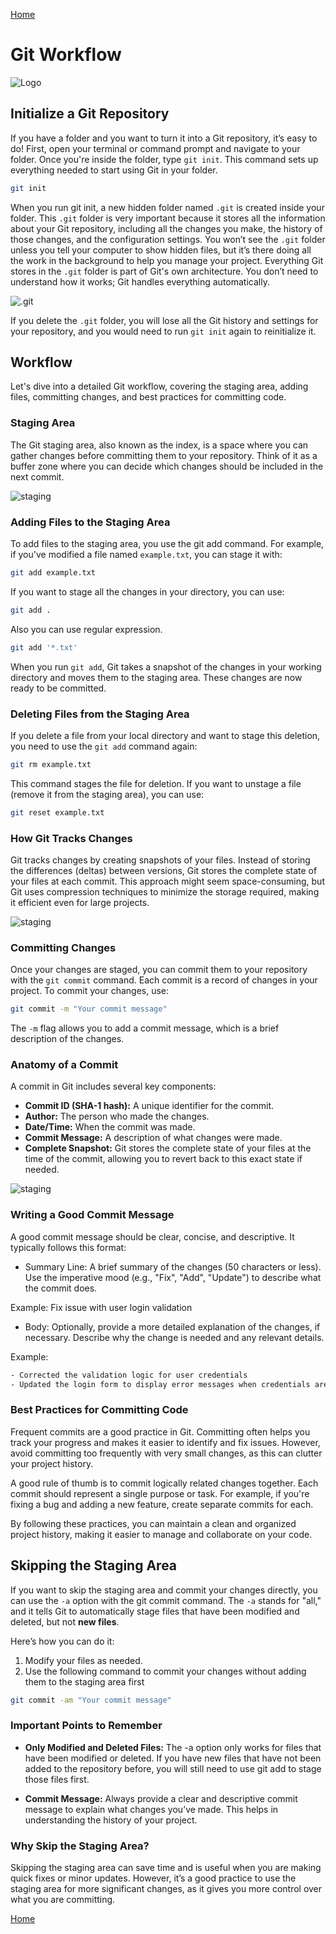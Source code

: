[Home](../../README.md)

# Git Workflow

![Logo](Feature-image.jpg)

## Initialize a Git Repository

If you have a folder and you want to turn it into a Git repository, it’s easy to do! First, open your terminal or command prompt and navigate to your folder. Once you're inside the folder, type `git init`. This command sets up everything needed to start using Git in your folder.

```bash
git init
```

When you run git init, a new hidden folder named `.git` is created inside your folder. This `.git` folder is very important because it stores all the information about your Git repository, including all the changes you make, the history of those changes, and the configuration settings. You won’t see the `.git` folder unless you tell your computer to show hidden files, but it’s there doing all the work in the background to help you manage your project. Everything Git stores in the `.git` folder is part of Git's own architecture. You don’t need to understand how it works; Git handles everything automatically.

![.git](git-inside.PNG)

If you delete the `.git` folder, you will lose all the Git history and settings for your repository, and you would need to run `git init` again to reinitialize it.


## Workflow

Let's dive into a detailed Git workflow, covering the staging area, adding files, committing changes, and best practices for committing code.

### Staging Area

The Git staging area, also known as the index, is a space where you can gather changes before committing them to your repository. Think of it as a buffer zone where you can decide which changes should be included in the next commit.

![staging](git-staging.jpg)

### Adding Files to the Staging Area

To add files to the staging area, you use the git add command. For example, if you've modified a file named `example.txt`, you can stage it with:

```bash
git add example.txt
```

If you want to stage all the changes in your directory, you can use:

```bash
git add .
```

Also you can use regular expression.

```bash
git add '*.txt'
```

When you run `git add`, Git takes a snapshot of the changes in your working directory and moves them to the staging area. These changes are now ready to be committed.

### Deleting Files from the Staging Area

If you delete a file from your local directory and want to stage this deletion, you need to use the `git add` command again:

```bash
git rm example.txt
```

This command stages the file for deletion. If you want to unstage a file (remove it from the staging area), you can use:

```bash
git reset example.txt
```

### How Git Tracks Changes

Git tracks changes by creating snapshots of your files. Instead of storing the differences (deltas) between versions, Git stores the complete state of your files at each commit. This approach might seem space-consuming, but Git uses compression techniques to minimize the storage required, making it efficient even for large projects.

![staging](content-store-mechanism.PNG)

### Committing Changes

Once your changes are staged, you can commit them to your repository with the `git commit` command. Each commit is a record of changes in your project. To commit your changes, use:

```bash
git commit -m "Your commit message"
```

The `-m` flag allows you to add a commit message, which is a brief description of the changes.

### Anatomy of a Commit

A commit in Git includes several key components:

- **Commit ID (SHA-1 hash):** A unique identifier for the commit.
- **Author:** The person who made the changes.
- **Date/Time:** When the commit was made.
- **Commit Message:** A description of what changes were made.
- **Complete Snapshot:** Git stores the complete state of your files at the time of the commit, allowing you to revert back to this exact state if needed.

![staging](Commit.PNG)

### Writing a Good Commit Message

A good commit message should be clear, concise, and descriptive. It typically follows this format:

- Summary Line: A brief summary of the changes (50 characters or less). Use the imperative mood (e.g., "Fix", "Add", "Update") to describe what the commit does.

Example: Fix issue with user login validation

- Body: Optionally, provide a more detailed explanation of the changes, if necessary. Describe why the change is needed and any relevant details.

Example:

```css
- Corrected the validation logic for user credentials
- Updated the login form to display error messages when credentials are incorrect
```

### Best Practices for Committing Code

Frequent commits are a good practice in Git. Committing often helps you track your progress and makes it easier to identify and fix issues. However, avoid committing too frequently with very small changes, as this can clutter your project history.

A good rule of thumb is to commit logically related changes together. Each commit should represent a single purpose or task. For example, if you're fixing a bug and adding a new feature, create separate commits for each.

By following these practices, you can maintain a clean and organized project history, making it easier to manage and collaborate on your code.


## Skipping the Staging Area

If you want to skip the staging area and commit your changes directly, you can use the `-a` option with the git commit command. The `-a` stands for "all," and it tells Git to automatically stage files that have been modified and deleted, but not **new files**.

Here’s how you can do it:

1. Modify your files as needed.
2. Use the following command to commit your changes without adding them to the staging area first

```bash
git commit -am "Your commit message"
```

### Important Points to Remember

- **Only Modified and Deleted Files:** The -a option only works for files that have been modified or deleted. If you have new files that have not been added to the repository before, you will still need to use git add to stage those files first.

- **Commit Message:** Always provide a clear and descriptive commit message to explain what changes you’ve made. This helps in understanding the history of your project.

### Why Skip the Staging Area?

Skipping the staging area can save time and is useful when you are making quick fixes or minor updates. However, it’s a good practice to use the staging area for more significant changes, as it gives you more control over what you are committing.

[Home](../../README.md)